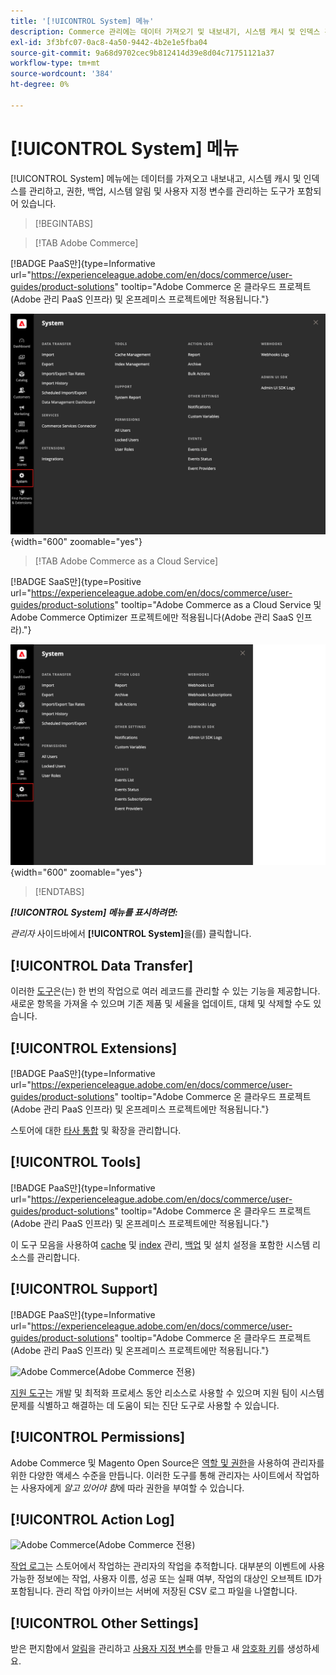 ```yaml
---
title: '[!UICONTROL System] 메뉴'
description: Commerce 관리에는 데이터 가져오기 및 내보내기, 시스템 캐시 및 인덱스 관리, 관리자 액세스 및 권한 관리, 백업, 시스템 알림 및 사용자 지정 변수에 대한 액세스 권한을 제공하는 [!UICONTROL System] 메뉴가 포함되어 있습니다.
exl-id: 3f3bfc07-0ac8-4a50-9442-4b2e1e5fba04
source-git-commit: 9a68d9702cec9b812414d39e8d04c71751121a37
workflow-type: tm+mt
source-wordcount: '384'
ht-degree: 0%

---
```


# [!UICONTROL System] 메뉴

[!UICONTROL System] 메뉴에는 데이터를 가져오고 내보내고, 시스템 캐시 및 인덱스를 관리하고, 권한, 백업, 시스템 알림 및 사용자 지정 변수를 관리하는 도구가 포함되어 있습니다.

>[!BEGINTABS]

>[!TAB Adobe Commerce]

[!BADGE PaaS만]{type=Informative url="https://experienceleague.adobe.com/en/docs/commerce/user-guides/product-solutions" tooltip="Adobe Commerce 온 클라우드 프로젝트(Adobe 관리 PaaS 인프라) 및 온프레미스 프로젝트에만 적용됩니다."}

![시스템 메뉴](./assets/system-menu.png){width="600" zoomable="yes"}

>[!TAB Adobe Commerce as a Cloud Service]

[!BADGE SaaS만]{type=Positive url="https://experienceleague.adobe.com/en/docs/commerce/user-guides/product-solutions" tooltip="Adobe Commerce as a Cloud Service 및 Adobe Commerce Optimizer 프로젝트에만 적용됩니다(Adobe 관리 SaaS 인프라)."}

![시스템 메뉴](./assets/system-menu-accs.png){width="600" zoomable="yes"}

>[!ENDTABS]

**_[!UICONTROL System] 메뉴를 표시하려면:_**

_관리자_ 사이드바에서 **[!UICONTROL System]**&#x200B;을(를) 클릭합니다.

## [!UICONTROL Data Transfer]

이러한 [도구](data-transfer.md)은(는) 한 번의 작업으로 여러 레코드를 관리할 수 있는 기능을 제공합니다. 새로운 항목을 가져올 수 있으며 기존 제품 및 세율을 업데이트, 대체 및 삭제할 수도 있습니다.

## [!UICONTROL Extensions]

[!BADGE PaaS만]{type=Informative url="https://experienceleague.adobe.com/en/docs/commerce/user-guides/product-solutions" tooltip="Adobe Commerce 온 클라우드 프로젝트(Adobe 관리 PaaS 인프라) 및 온프레미스 프로젝트에만 적용됩니다."}

스토어에 대한 [타사 통합](integrations.md) 및 확장을 관리합니다.

## [!UICONTROL Tools]

[!BADGE PaaS만]{type=Informative url="https://experienceleague.adobe.com/en/docs/commerce/user-guides/product-solutions" tooltip="Adobe Commerce 온 클라우드 프로젝트(Adobe 관리 PaaS 인프라) 및 온프레미스 프로젝트에만 적용됩니다."}

이 도구 모음을 사용하여 [cache](cache-management.md) 및 [index](index-management.md) 관리, [백업](backups.md) 및 설치 설정을 포함한 시스템 리소스를 관리합니다.

## [!UICONTROL Support]

[!BADGE PaaS만]{type=Informative url="https://experienceleague.adobe.com/en/docs/commerce/user-guides/product-solutions" tooltip="Adobe Commerce 온 클라우드 프로젝트(Adobe 관리 PaaS 인프라) 및 온프레미스 프로젝트에만 적용됩니다."}

![Adobe Commerce](../assets/adobe-logo.svg)(Adobe Commerce 전용)

[지원 도구](support.md)는 개발 및 최적화 프로세스 동안 리소스로 사용할 수 있으며 지원 팀이 시스템 문제를 식별하고 해결하는 데 도움이 되는 진단 도구로 사용할 수 있습니다.

## [!UICONTROL Permissions]

Adobe Commerce 및 Magento Open Source은 [역할 및 권한](permissions.md)을 사용하여 관리자를 위한 다양한 액세스 수준을 만듭니다. 이러한 도구를 통해 관리자는 사이트에서 작업하는 사용자에게 _알고 있어야 함_&#x200B;에 따라 권한을 부여할 수 있습니다.

## [!UICONTROL Action Log]

![Adobe Commerce](../assets/adobe-logo.svg)(Adobe Commerce 전용)

[작업 로그](action-log.md)는 스토어에서 작업하는 관리자의 작업을 추적합니다. 대부분의 이벤트에 사용 가능한 정보에는 작업, 사용자 이름, 성공 또는 실패 여부, 작업의 대상인 오브젝트 ID가 포함됩니다. 관리 작업 아카이브는 서버에 저장된 CSV 로그 파일을 나열합니다.

## [!UICONTROL Other Settings]

받은 편지함에서 [알림](notifications.md)을 관리하고 [사용자 지정 변수](variables-custom.md)를 만들고 새 [암호화 키](encryption-key.md)를 생성하세요.
